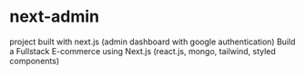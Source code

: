 # next-admin
project built with next.js (admin dashboard with google authentication) 
Build a Fullstack E-commerce using Next.js (react.js, mongo, tailwind, styled components)
